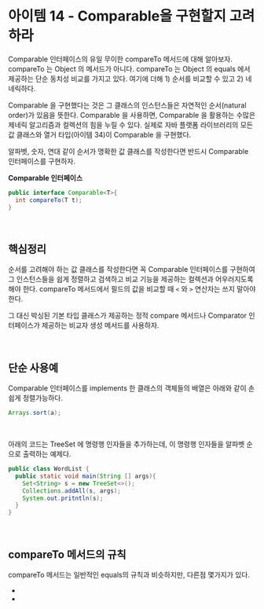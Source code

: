 # 아이템 14 - Comparable을 구현할지 고려하라

Comparable 인터페이스의 유일 무이한 compareTo 메서드에 대해 알아보자. compareTo 는 Object 의 메서드가 아니다. compareTo 는 Object 의 equals 에서 제공하는 단순 동치성 비교를 가지고 있다. 여기에 더해 1) 순서를 비교할 수 있고 2) 네네릭하다.<br>

Comparable 을 구현했다는 것은 그 클래스의 인스턴스들은 자연적인 순서(natural order)가 있음을 뜻한다. Comparable 을 사용하면, Comparable 을 활용하는 수많은 제네릭 알고리즘과 컬렉션의 힘을 누릴 수 있다. 실제로 자바 플랫폼 라이브러리의 모든 값 클래스와 열거 타입(아이템 34)이 Comparable 을 구현했다.<br>

알파벳, 숫자, 연대 같이 순서가 명확한 값 클래스를 작성한다면 반드시 Comparable 인터페이스를 구현하자.<br>

**Comparable 인터페이스**<br>

```java
public interface Comparable<T>{
  int compareTo(T t);
}
```

<br>

## 핵심정리

순서를 고려해야 하는 값 클래스를 작성한다면 꼭 Comparable 인터페이스를 구현하여 그 인스턴스들을 쉽게 정렬하고 검색하고 비교 기능을 제공하는 컬렉션과 어우러지도록 해야 한다. compareTo 메서드에서 필드의 값을 비교할 때 `<` 와 `>` 연산자는 쓰지 말아야 한다.<br>

그 대신 박싱된 기본 타입 클래스가 제공하는 정적 compare 메서드나 Comparator 인터페이스가 제공하는 비교자 생성 메서드를 사용하자.<br>

<br>

## 단순 사용예

Comparable 인터페이스를 implements 한 클래스의 객체들의 배열은 아래와 같이 손쉽게 정렬가능하다.

```java
Arrays.sort(a);
```

<br>

아래의 코드는 TreeSet 에 명령행 인자들을 추가하는데, 이 명령행 인자들을 알파벳 순으로 출력하는 예제다.

```java
public class WordList {
  public static void main(String [] args){
    Set<String> s = new TreeSet<>();
    Collections.addAll(s, args);
    System.out.pritntln(s);
  }
}
```

<br>

## compareTo 메서드의 규칙

compareTo 메서드는 일반적인 equals의 규칙과 비슷하지만, 다른점 몇가지가 있다.

- 
- 





